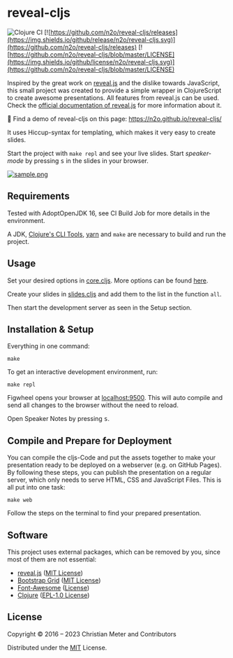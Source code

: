 # reveal-cljs

![Clojure CI](https://github.com/n2o/reveal-cljs/workflows/Clojure%20CI/badge.svg)
[![https://github.com/n2o/reveal-cljs/releases](https://img.shields.io/github/release/n2o/reveal-cljs.svg)](https://github.com/n2o/reveal-cljs/releases)
[![https://github.com/n2o/reveal-cljs/blob/master/LICENSE](https://img.shields.io/github/license/n2o/reveal-cljs.svg)](https://github.com/n2o/reveal-cljs/blob/master/LICENSE)

Inspired by the great work on [reveal.js](https://github.com/hakimel/reveal.js/)
and the dislike towards JavaScript, this small project was created to provide a
simple wrapper in ClojureScript to create awesome presentations. All features
from reveal.js can be used. Check the
[official documentation of reveal.js](https://revealjs.com/) for more
information about it.

🌅 Find a demo of reveal-cljs on this page: https://n2o.github.io/reveal-cljs/

It uses Hiccup-syntax for templating, which makes it very easy to create slides.

Start the project with `make repl` and see your live
slides. Start _speaker-mode_ by pressing <kbd>s</kbd> in the slides in your
browser.

[![sample.png](img/sample.png)](https://n2o.github.io/reveal-cljs/)

## Requirements

Tested with AdoptOpenJDK 16, see CI Build Job for more details in the
environment.

A JDK, [Clojure's CLI Tools](https://clojure.org/guides/getting_started),
[yarn](https://yarnpkg.com/en/) and `make` are necessary to
build and run the project.

## Usage

Set your desired options in
[core.cljs](https://github.com/n2o/reveal-cljs/blob/master/src/reveal/core.cljs#L10).
More options can be found
[here](https://github.com/hakimel/reveal.js#configuration).

Create your slides in
[slides.cljs](https://github.com/n2o/reveal-cljs/blob/master/src/reveal/slides.cljs)
and add them to the list in the function `all`.

Then start the development server as seen in the Setup section.

## Installation & Setup

Everything in one command:

    make

To get an interactive development environment, run:

    make repl

Figwheel opens your browser at [localhost:9500](http://localhost:9500/). This
will auto compile and send all changes to the browser without the need to
reload.

Open Speaker Notes by pressing <kbd>s</kbd>.

## Compile and Prepare for Deployment

You can compile the cljs-Code and put the assets together to make your
presentation ready to be deployed on a webserver (e.g. on GitHub Pages).
By following these steps, you can publish the presentation on a regular
server, which only needs to serve HTML, CSS and JavaScript Files. This
is all put into one task:

    make web

Follow the steps on the terminal to find your prepared presentation.

## Software

This project uses external packages, which can be removed by you, since most
of them are not essential:

- [reveal.js](https://github.com/hakimel/reveal.js) ([MIT License](https://github.com/hakimel/reveal.js/blob/master/LICENSE))
- [Bootstrap Grid](https://github.com/twbs/bootstrap) ([MIT License](https://github.com/twbs/bootstrap/blob/main/LICENSE))
- [Font-Awesome](https://github.com/FortAwesome/Font-Awesome/tree/master/js-packages/%40fortawesome/fontawesome-free) ([License](https://github.com/FortAwesome/Font-Awesome/blob/master/js-packages/%40fortawesome/fontawesome-free/LICENSE.txt))
- [Clojure](https://clojure.org/) ([EPL-1.0 License](https://opensource.org/licenses/eclipse-1.0.php))

## License

Copyright © 2016 – 2023 Christian Meter and Contributors

Distributed under the [MIT](LICENSE) License.
